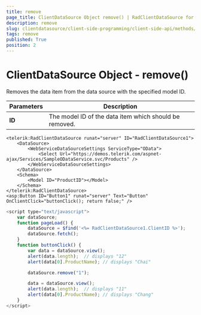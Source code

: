```yaml
---
title: remove
page_title: ClientDataSource Object remove() | RadClientDataSource for ASP.NET AJAX Documentation
description: remove
slug: clientdatasource/client-side-programming/client-side-api/methods/remove
tags: remove
published: True
position: 2
---
```


# ClientDataSource Object - remove()



Removes the data item from the data source with the specified model ID.


|  **Parameters**  |  **Description**  |
| ------ | ------ |
| **ID** |The model ID of the data item which should be removed.|

````ASPNET
<telerik:RadClientDataSource runat="server" ID="RadClientDataSource1">
    <DataSource>
        <WebServiceDataSourceSettings ServiceType="OData">
            <Select Url="https://demos.telerik.com/aspnet-ajax/Services/SampleODataService.svc/Products" />
        </WebServiceDataSourceSettings>
    </DataSource>
    <Schema>
        <Model ID="ProductID"></Model>
    </Schema>
</telerik:RadClientDataSource>
<asp:Button ID="Button1" runat="server" Text="Button" OnClientClick="buttonClick(); return false;" />
````



````JavaScript
<script type="text/javascript">
    var dataSource;
    function pageLoad() {
        dataSource = $find('<%= RadClientDataSource1.ClientID %>');
        dataSource.fetch();
    }
    function buttonClick() {
        var data = dataSource.view();
        alert(data.length);  // displays "12"
        alert(data[0].ProductName); // displays "Chai"

        dataSource.remove("1");

        data = dataSource.view();
        alert(data.length);  // displays "11"
        alert(data[0].ProductName); // displays "Chang"
    }
</script>
````


